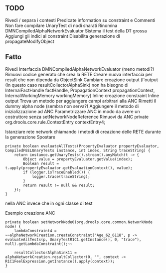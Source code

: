 ## TODO

Rivedi / separa i contesti
Predicate information su constraint e Commenti
Non fare compilare UnaryTest di nodi sharati
Rinomina DMNCompiledAlphaNetworkEvaluator
Sistema il test della DT grossa
Aggiungi gli indici al constraint
Disabilita generazione di propagateModifyObject

## Fatto

Rivedi Interfaccia DMNCompiledAlphaNetworkEvaluator (meno metodi?)
Rimuovi codice generato che crea la RETE
Creare nuova interfaccia per result che non dipenda da ObjectSink
Cambiare creazione output (l'output (In questo caso resultCollectorAlphaSink) non ha bisogno di InternalFactHandle factHandle, PropagationContext propagationContext, InternalWorkingMemory workingMemory)
Inline creazione constraint
Inline output
Trova un metodo per aggiungere campi arbitrari alla ANC
Rimetti il dummy alpha node (sembra non serva?)
Aggiungere il metodo di inizializzazione ad ANC
Parametrizzare ANC in modo da avere un costruttore senza setNetworkNodeReference
Rimuovi da ANC private org.drools.core.rule.ContextEntry contextEntry4;


Istanziare rete network chiamando i metodi di creazione delle RETE durante la generazione
Spostare

    private boolean evaluateAllTests(PropertyEvaluator propertyEvaluator, CompiledFEELUnaryTests instance, int index, String traceString) {
        return instance.getUnaryTests().stream().anyMatch(t -> {
            Object value = propertyEvaluator.getValue(index);
            Boolean result = t.apply(propertyEvaluator.getEvaluationContext(), value);
            if (logger.isTraceEnabled()) {
                logger.trace(traceString);
            }
            return result != null && result;
        });
    }

nella ANC invece che in ogni classe di test

Esempio creazione ANC

    private boolean setNetworkNode0(org.drools.core.common.NetworkNode node) {
        lambdaConstraint4 = ~~alphaNetworkCreation.createConstraint("Age_62_6118", p -> evaluateAllTests(p, UnaryTestR1C1.getInstance(), 0, "trace"), null).getLambdaConstraint();~~

        resultCollectorAlphaSink11 = alphaNetworkCreation.resultCollector(0, "", context -> R1C1FeelExpression.getInstance().apply(context));
    }

